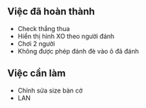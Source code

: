 ## Việc đã hoàn thành
- Check thắng thua
- Hiển thị hình XO theo người đánh
- Chơi 2 người
- Không được phép đánh đè vào ô đã đánh

## Việc cần làm
- Chỉnh sửa size bàn cờ
- LAN
